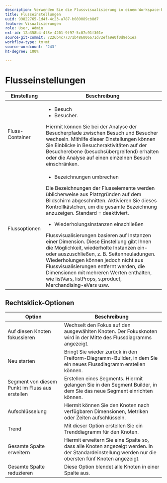 ```yaml
---
description: Verwenden Sie die Flussvisualisierung in einem Workspace-Projekt.
title: Flusseinstellungen
uuid: 99822765-1d4f-4c23-a787-b089089cb8d7
feature: Visualisierungen
role: User, Admin
exl-id: 12a358b4-4f8e-4201-9f97-5c07c91f301e
source-git-commit: 7226b4c77371b486006671d72efa9e0f0d9eb1ea
workflow-type: tm+mt
source-wordcount: '243'
ht-degree: 100%

---
```


# Flusseinstellungen

| Einstellung | Beschreibung |
|--- |--- |
| Fluss-Container | <ul><li>Besuch</li><li>Besucher.</li></ul> Hiermit können Sie bei der Analyse der Besucherpfade zwischen Besuch und Besucher wechseln. Mithilfe dieser Einstellungen können Sie Einblicke in Besucheraktivitäten auf der Besucherebene (besuchsübergreifend) erhalten oder die Analyse auf einen einzelnen Besuch einschränken. |
| Flussoptionen | <ul><li>Bezeichnungen umbrechen</li></ul> Die Bezeichnungen der Flusselemente werden üblicherweise aus Platzgründen auf dem Bildschirm abgeschnitten. Aktivieren Sie dieses Kontrollkästchen, um die gesamte Bezeichnung anzuzeigen.  Standard = deaktiviert.<ul><li>Wiederholungsinstanzen einschließen</li></ul> Flussvisualisierungen basieren auf Instanzen einer Dimension. Diese Einstellung gibt Ihnen die Möglichkeit, wiederholte Instanzen ein- oder auszuschließen, z. B. Seitenneuladungen. Wiederholungen können jedoch nicht aus Flussvisualisierungen entfernt werden, die Dimensionen mit mehreren Werten enthalten, wie listVars, listProps, s.product, Merchandising-eVars usw. |

## Rechtsklick-Optionen

| Option | Beschreibung |
|--- |--- |
| Auf diesen Knoten fokussieren | Wechselt den Fokus auf den ausgewählten Knoten. Der Fokusknoten wird in der Mitte des Flussdiagramms angezeigt. |
| Neu starten | Bringt Sie wieder zurück in den Freiform-Diagramm-Builder, in dem Sie ein neues Flussdiagramm erstellen können. |
| Segment von diesem Punkt im Fluss aus erstellen | Erstellen eines Segments. Hiermit gelangen Sie in den Segment Builder, in dem Sie das neue Segment einrichten können. |
| Aufschlüsselung | Hiermit können Sie den Knoten nach verfügbaren Dimensionen, Metriken oder Zeiten aufschlüsseln. |
| Trend | Mit dieser Option erstellen Sie ein Trenddiagramm für den Knoten. |
| Gesamte Spalte erweitern | Hiermit erweitern Sie eine Spalte so, dass alle Knoten angezeigt werden. In der Standardeinstellung werden nur die obersten fünf Knoten angezeigt. |
| Gesamte Spalte reduzieren | Diese Option blendet alle Knoten in einer Spalte aus. |
